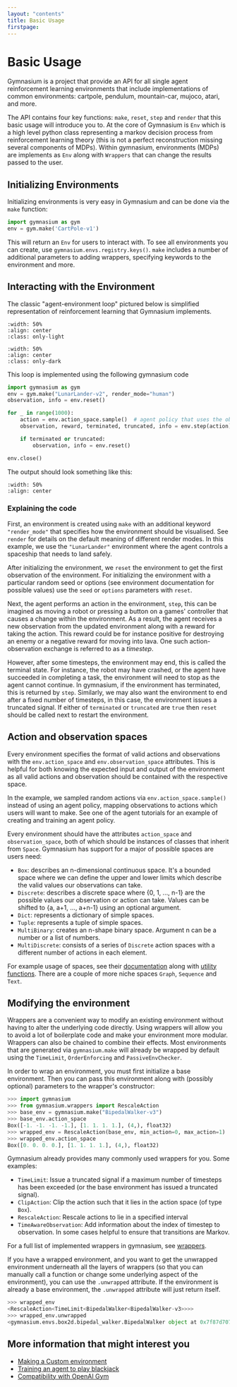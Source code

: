 ```yaml
---
layout: "contents"
title: Basic Usage
firstpage:
---
```


# Basic Usage

Gymnasium is a project that provide an API for all single agent reinforcement learning environments that include 
implementations of common environments: cartpole, pendulum, mountain-car, mujoco, atari, and more. 

The API contains four key functions: ``make``, ``reset``, ``step`` and ``render`` that this basic usage will introduce 
you to. At the core of Gymnasium is ``Env`` which is a high level python class representing a markov decision process 
from reinforcement learning theory (this is not a perfect reconstruction missing several components of MDPs). Within 
gymnasium, environments (MDPs) are implements as ``Env`` along with ``Wrappers`` that can change 
the results passed to the user. 

## Initializing Environments

Initializing environments is very easy in Gymnasium and can be done via the ``make`` function: 

```python
import gymnasium as gym
env = gym.make('CartPole-v1')
```

This will return an ``Env`` for users to interact with. To see all environments you can create, use ``gymnasium.envs.registry.keys()``.
``make`` includes a number of additional parameters to adding wrappers, specifying keywords to the environment and more. 

## Interacting with the Environment

The classic "agent-environment loop" pictured below is simplified representation of reinforcement learning that 
Gymnasium implements.

```{image} /_static/diagrams/AE_loop.png
:width: 50%
:align: center
:class: only-light
```

```{image} /_static/diagrams/AE_loop_dark.png
:width: 50%
:align: center
:class: only-dark
```

This loop is implemented using the following gymnasium code

```python
import gymnasium as gym
env = gym.make("LunarLander-v2", render_mode="human")
observation, info = env.reset()

for _ in range(1000):
    action = env.action_space.sample()  # agent policy that uses the observation and info
    observation, reward, terminated, truncated, info = env.step(action)

    if terminated or truncated:
        observation, info = env.reset()

env.close()
```

The output should look something like this:

```{figure} https://user-images.githubusercontent.com/15806078/153222406-af5ce6f0-4696-4a24-a683-46ad4939170c.gif
:width: 50%
:align: center
```

### Explaining the code

First, an environment is created using ``make`` with an additional keyword `"render_mode"` that specifies how the environment
should be visualised. See ``render`` for details on the default meaning of different render modes.
In this example, we use the ``"LunarLander"`` environment where the agent controls a spaceship that needs to land safely. 

After initializing the environment, we ``reset`` the environment to get the first observation of the environment. 
For initializing the environment with a particular random seed or options (see environment documentation for possible values) 
use the ``seed`` or ``options`` parameters with ``reset``. 

Next, the agent performs an action in the environment, ``step``, this can be imagined as moving a robot 
or pressing a button on a games' controller that causes a change within the environment. As a result, 
the agent receives a new observation from the updated environment along with a reward for taking the action. 
This reward could be for instance positive for destroying an enemy or a negative reward for moving into lava.
One such action-observation exchange is referred to as a *timestep*.

However, after some timesteps, the environment may end, this is called the terminal state. 
For instance, the robot may have crashed, or the agent have succeeded in completing a task, the environment will need to 
stop as the agent cannot continue. In gymnasium, if the environment has terminated, this is returned by ``step``.
Similarly, we may also want the environment to end after a fixed number of timesteps, in this case, the environment 
issues a truncated signal. If either of ``terminated`` or ``truncated`` are `true` then ``reset`` should be called next
to restart the environment.

## Action and observation spaces

Every environment specifies the format of valid actions and observations with the ``env.action_space`` and 
``env.observation_space`` attributes. This is helpful for both knowing the expected input and output of the environment
as all valid actions and observation should be contained with the respective space.

In the example, we sampled random actions via ``env.action_space.sample()`` instead of using an agent policy, mapping 
observations to actions which users will want to make. See one of the agent tutorials for an example of creating 
and training an agent policy.

Every environment should have the attributes ``action_space`` and ``observation_space``, 
both of which should be instances of classes that inherit from ``Space``.
Gymnasium has support for a major of possible spaces are users need:

- ``Box``: describes an n-dimensional continuous space. It's a bounded space where we can define the upper and lower 
  limits which describe the valid values our observations can take.
- ``Discrete``: describes a discrete space where {0, 1, ..., n-1} are the possible values our observation or action can take.
  Values can be shifted to {a, a+1, ..., a+n-1} using an optional argument.
- ``Dict``: represents a dictionary of simple spaces.
- ``Tuple``: represents a tuple of simple spaces.
- ``MultiBinary``: creates an n-shape binary space. Argument n can be a number or a list of numbers.
- ``MultiDiscrete``: consists of a series of ``Discrete`` action spaces with a different number of actions in each element.

For example usage of spaces, see their [documentation](api/spaces) along with [utility functions](api/spaces/util).
There are a couple of more niche spaces ``Graph``, ``Sequence`` and ``Text``. 

## Modifying the environment

Wrappers are a convenient way to modify an existing environment without having to alter the underlying code directly.
Using wrappers will allow you to avoid a lot of boilerplate code and make your environment more modular. 
Wrappers can also be chained to combine their effects. 
Most environments that are generated via ``gymnasium.make`` will already be wrapped by default using the ``TimeLimit``,
``OrderEnforcing`` and ``PassiveEnvChecker``.

In order to wrap an environment, you must first initialize a base environment. 
Then you can pass this environment along with (possibly optional) parameters to the wrapper's constructor:

```python
>>> import gymnasium
>>> from gymnasium.wrappers import RescaleAction
>>> base_env = gymnasium.make("BipedalWalker-v3")
>>> base_env.action_space
Box([-1. -1. -1. -1.], [1. 1. 1. 1.], (4,), float32)
>>> wrapped_env = RescaleAction(base_env, min_action=0, max_action=1)
>>> wrapped_env.action_space
Box([0. 0. 0. 0.], [1. 1. 1. 1.], (4,), float32)
```

Gymnasium already provides many commonly used wrappers for you. Some examples:

- `TimeLimit`: Issue a truncated signal if a maximum number of timesteps has been exceeded 
  (or the base environment has issued a truncated signal).
- `ClipAction`: Clip the action such that it lies in the action space (of type `Box`).
- `RescaleAction`: Rescale actions to lie in a specified interval
- `TimeAwareObservation`: Add information about the index of timestep to observation. 
  In some cases helpful to ensure that transitions are Markov.

For a full list of implemented wrappers in gymnasium, see [wrappers](api/wrappers).

If you have a wrapped environment, and you want to get the unwrapped environment underneath all the layers of wrappers
(so that you can manually call a function or change some underlying aspect of the environment), 
you can use the `.unwrapped` attribute. 
If the environment is already a base environment, the `.unwrapped` attribute will just return itself.

```python
>>> wrapped_env
<RescaleAction<TimeLimit<BipedalWalker<BipedalWalker-v3>>>>
>>> wrapped_env.unwrapped
<gymnasium.envs.box2d.bipedal_walker.BipedalWalker object at 0x7f87d70712d0>
```

## More information that might interest you

* [Making a Custom environment]()
* [Training an agent to play blackjack]()
* [Compatibility with OpenAI Gym]()
